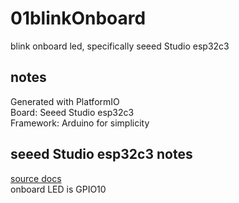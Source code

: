 # 01blinkOnboard
blink onboard led, specifically seeed Studio esp32c3

## notes
Generated with PlatformIO\
Board: Seeed Studio esp32c3\
Framework: Arduino for simplicity

## seeed Studio esp32c3 notes
[source docs](https://wiki.seeedstudio.com/XIAO_ESP32C3_Getting_Started/)\
onboard LED is GPIO10

